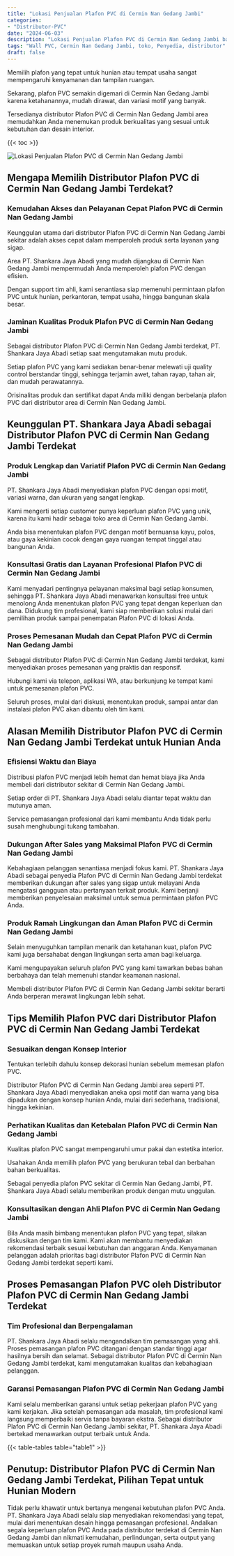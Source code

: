 ```yaml
---
title: "Lokasi Penjualan Plafon PVC di Cermin Nan Gedang Jambi"
categories: 
- "Distributor-PVC"
date: "2024-06-03"
description: "Lokasi Penjualan Plafon PVC di Cermin Nan Gedang Jambi bagi rumah, kantor, dan gerai. Produk unggulan, beragam motif, variasi warna elegan, beserta jasa pemasangan ditangani oleh tenaga ahli profesional serta kepastian resmi!|Layanan penyediaan Plafon PVC di Cermin Nan Gedang Jambi bagi kebutuhan hunian, perkantoran, atau ritel, beserta panel berkualitas dan instalasi oleh tim berpengalaman dan jaminan resmi.|Pilihan Plafon PVC di Cermin Nan Gedang Jambi yang andal untuk hunian, office, serta gerai, dengan produk unggulan dan pemasangan ditangani oleh tenaga ahli ahli serta garansi resmi.|Penyediaan Plafon PVC di Cermin Nan Gedang Jambi bagi hunian, perkantoran, dan gerai, dengan material unggulan dan pemasangan ditangani oleh teknisi berpengalaman, dilengkapi beserta garansi resmi.}"
tags: "Wall PVC, Cermin Nan Gedang Jambi, toko, Penyedia, distributor"
draft: false
---
```


Memilih plafon yang tepat untuk hunian atau tempat usaha sangat mempengaruhi kenyamanan dan tampilan ruangan.

Sekarang, plafon PVC semakin digemari di Cermin Nan Gedang Jambi karena ketahanannya, mudah dirawat, dan variasi motif yang banyak.

Tersedianya distributor Plafon PVC di Cermin Nan Gedang Jambi area memudahkan Anda menemukan produk berkualitas yang sesuai untuk kebutuhan dan desain interior.

{{< toc >}}

![Lokasi Penjualan Plafon PVC di Cermin Nan Gedang Jambi](/images/Distributor-PVC/Lokasi-Penjualan-Plafon-PVC-di-Cermin-Nan-Gedang-Jambi.png)


## Mengapa Memilih Distributor Plafon PVC di Cermin Nan Gedang Jambi Terdekat?

### Kemudahan Akses dan Pelayanan Cepat Plafon PVC di Cermin Nan Gedang Jambi

Keunggulan utama dari distributor Plafon PVC di Cermin Nan Gedang Jambi sekitar adalah akses cepat dalam memperoleh produk serta layanan yang sigap.

Area PT. Shankara Jaya Abadi yang mudah dijangkau di Cermin Nan Gedang Jambi mempermudah Anda memperoleh plafon PVC dengan efisien.

Dengan support tim ahli, kami senantiasa siap memenuhi permintaan plafon PVC untuk hunian, perkantoran, tempat usaha, hingga bangunan skala besar.

### Jaminan Kualitas Produk Plafon PVC di Cermin Nan Gedang Jambi

Sebagai distributor Plafon PVC di Cermin Nan Gedang Jambi terdekat, PT. Shankara Jaya Abadi setiap saat mengutamakan mutu produk.

Setiap plafon PVC yang kami sediakan benar-benar melewati uji quality control berstandar tinggi, sehingga terjamin awet, tahan rayap, tahan air, dan mudah perawatannya.

Orisinalitas produk dan sertifikat dapat Anda miliki dengan berbelanja plafon PVC dari distributor area di Cermin Nan Gedang Jambi.

## Keunggulan PT. Shankara Jaya Abadi sebagai Distributor Plafon PVC di Cermin Nan Gedang Jambi Terdekat

### Produk Lengkap dan Variatif Plafon PVC di Cermin Nan Gedang Jambi

PT. Shankara Jaya Abadi menyediakan plafon PVC dengan opsi motif, variasi warna, dan ukuran yang sangat lengkap.

Kami mengerti setiap customer punya keperluan plafon PVC yang unik, karena itu kami hadir sebagai toko area di Cermin Nan Gedang Jambi.

Anda bisa menentukan plafon PVC dengan motif bernuansa kayu, polos, atau gaya kekinian cocok dengan gaya ruangan tempat tinggal atau bangunan Anda.

### Konsultasi Gratis dan Layanan Profesional Plafon PVC di Cermin Nan Gedang Jambi

Kami menyadari pentingnya pelayanan maksimal bagi setiap konsumen, sehingga PT. Shankara Jaya Abadi menawarkan konsultasi free untuk menolong Anda menentukan plafon PVC yang tepat dengan keperluan dan dana. Didukung tim profesional, kami siap memberikan solusi mulai dari pemilihan produk sampai penempatan Plafon PVC di lokasi Anda.

### Proses Pemesanan Mudah dan Cepat Plafon PVC di Cermin Nan Gedang Jambi

Sebagai distributor Plafon PVC di Cermin Nan Gedang Jambi terdekat, kami menyediakan proses pemesanan yang praktis dan responsif.

Hubungi kami via telepon, aplikasi WA, atau berkunjung ke tempat kami untuk pemesanan plafon PVC.

Seluruh proses, mulai dari diskusi, menentukan produk, sampai antar dan instalasi plafon PVC akan dibantu oleh tim kami.

## Alasan Memilih Distributor Plafon PVC di Cermin Nan Gedang Jambi Terdekat untuk Hunian Anda

### Efisiensi Waktu dan Biaya

Distribusi plafon PVC menjadi lebih hemat dan hemat biaya jika Anda membeli dari distributor sekitar di Cermin Nan Gedang Jambi.

Setiap order di PT. Shankara Jaya Abadi selalu diantar tepat waktu dan mutunya aman.

Service pemasangan profesional dari kami membantu Anda tidak perlu susah menghubungi tukang tambahan.

### Dukungan After Sales yang Maksimal Plafon PVC di Cermin Nan Gedang Jambi

Kebahagiaan pelanggan senantiasa menjadi fokus kami. PT. Shankara Jaya Abadi sebagai penyedia Plafon PVC di Cermin Nan Gedang Jambi terdekat memberikan dukungan after sales yang sigap untuk melayani Anda mengatasi gangguan atau pertanyaan terkait produk. Kami berjanji memberikan penyelesaian maksimal untuk semua permintaan plafon PVC Anda.

### Produk Ramah Lingkungan dan Aman Plafon PVC di Cermin Nan Gedang Jambi

Selain menyuguhkan tampilan menarik dan ketahanan kuat, plafon PVC kami juga bersahabat dengan lingkungan serta aman bagi keluarga.

Kami mengupayakan seluruh plafon PVC yang kami tawarkan bebas bahan berbahaya dan telah memenuhi standar keamanan nasional.

Membeli distributor Plafon PVC di Cermin Nan Gedang Jambi sekitar berarti Anda berperan merawat lingkungan lebih sehat.

## Tips Memilih Plafon PVC dari Distributor Plafon PVC di Cermin Nan Gedang Jambi Terdekat

### Sesuaikan dengan Konsep Interior

Tentukan terlebih dahulu konsep dekorasi hunian sebelum memesan plafon PVC.

Distributor Plafon PVC di Cermin Nan Gedang Jambi area seperti PT. Shankara Jaya Abadi menyediakan aneka opsi motif dan warna yang bisa dipadukan dengan konsep hunian Anda, mulai dari sederhana, tradisional, hingga kekinian.

### Perhatikan Kualitas dan Ketebalan Plafon PVC di Cermin Nan Gedang Jambi

Kualitas plafon PVC sangat mempengaruhi umur pakai dan estetika interior.

Usahakan Anda memilih plafon PVC yang berukuran tebal dan berbahan bahan berkualitas.

Sebagai penyedia plafon PVC sekitar di Cermin Nan Gedang Jambi, PT. Shankara Jaya Abadi selalu memberikan produk dengan mutu unggulan.

### Konsultasikan dengan Ahli Plafon PVC di Cermin Nan Gedang Jambi

Bila Anda masih bimbang menentukan plafon PVC yang tepat, silakan diskusikan dengan tim kami. Kami akan membantu menyediakan rekomendasi terbaik sesuai kebutuhan dan anggaran Anda. Kenyamanan pelanggan adalah prioritas bagi distributor Plafon PVC di Cermin Nan Gedang Jambi terdekat seperti kami.

## Proses Pemasangan Plafon PVC oleh Distributor Plafon PVC di Cermin Nan Gedang Jambi Terdekat

### Tim Profesional dan Berpengalaman

PT. Shankara Jaya Abadi selalu mengandalkan tim pemasangan yang ahli. Proses pemasangan plafon PVC ditangani dengan standar tinggi agar hasilnya bersih dan selamat. Sebagai distributor Plafon PVC di Cermin Nan Gedang Jambi terdekat, kami mengutamakan kualitas dan kebahagiaan pelanggan.

### Garansi Pemasangan Plafon PVC di Cermin Nan Gedang Jambi

Kami selalu memberikan garansi untuk setiap pekerjaan plafon PVC yang kami kerjakan. Jika setelah pemasangan ada masalah, tim profesional kami langsung memperbaiki servis tanpa bayaran ekstra. Sebagai distributor Plafon PVC di Cermin Nan Gedang Jambi sekitar, PT. Shankara Jaya Abadi bertekad menawarkan output terbaik untuk Anda.

{{< table-tables table="table1" >}}

## Penutup: Distributor Plafon PVC di Cermin Nan Gedang Jambi Terdekat, Pilihan Tepat untuk Hunian Modern

Tidak perlu khawatir untuk bertanya mengenai kebutuhan plafon PVC Anda. PT. Shankara Jaya Abadi selalu siap menyediakan rekomendasi yang tepat, mulai dari menentukan desain hingga pemasangan profesional. Andalkan segala keperluan plafon PVC Anda pada distributor terdekat di Cermin Nan Gedang Jambi dan nikmati kemudahan, perlindungan, serta output yang memuaskan untuk setiap proyek rumah maupun usaha Anda.
